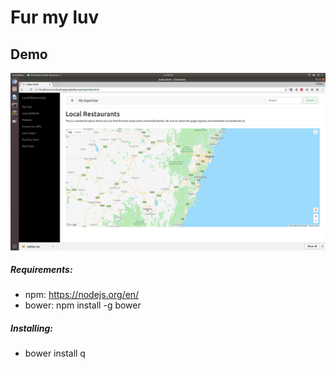 # Fur my luv
## Demo
![alt text](/git-resources/demo.png?raw=true "Demo")


##### Requirements:

- npm: https://nodejs.org/en/
- bower: npm install -g bower

##### Installing:

- bower install
q